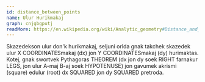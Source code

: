 ```yaml
---
id: distance_between_points
name: Ulur Hurikmakaj
graph: cnjgbgputj
readMore: https://en.wikipedia.org/wiki/Analytic_geometry#Distance_and_angle
---
```


Skazedekson ulur don'k hurikmakaj, seljuni orlda gnak takchek skazedek ulur X COORDINATESmakaj (dx) jon Y COORDINATESmakaj (dy) hurimaktas. Kotej, gnak swortvek Pythagoras THEOREM (dx jon dy soek RIGHT farnakur LEGS, jon ulur A-maj B-aj soek HYPOTENUSE) jon gavumek akrismi (square) edulur (root) dx SQUARED jon dy SQUARED pretroda.